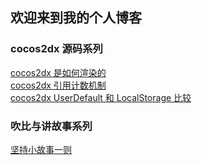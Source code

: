 ## 欢迎来到我的个人博客

### cocos2dx 源码系列
[cocos2dx 是如何渲染的](https://github.com/zhishu520/blog/issues/1)  
[cocos2dx 引用计数机制](https://github.com/zhishu520/blog/issues/2)  
[cocos2dx UserDefault 和 LocalStorage 比较](https://github.com/zhishu520/blog/issues/4)  
### 吹比与讲故事系列
[坚持小故事一则](https://github.com/zhishu520/blog/issues/3)  



